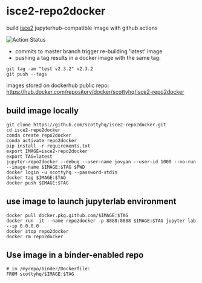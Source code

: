 # isce2-repo2docker

build [isce2](https://github.com/isce-framework/isce2) jupyterhub-compatible image with github actions

![Action Status](https://github.com/scottyhq/isce2-repo2docker/workflows/Repo2Docker/badge.svg)

* commits to master branch trigger re-building 'latest' image
* pushing a tag results in a docker image with the same tag:
```
git tag -am "test v2.3.2" v2.3.2
git push --tags
```

images stored on dockerhub public repo:
https://hub.docker.com/repository/docker/scottyhq/isce2-repo2docker


## build image locally
```
git clone https://github.com/scottyhq/isce2-repo2docker.git
cd isce2-repo2docker
conda create repo2docker
conda activate repo2docker
pip install -r requirements.txt
export IMAGE=isce2-repo2docker
export TAG=latest
jupyter-repo2docker --debug --user-name jovyan --user-id 1000 --no-run --image-name $IMAGE:$TAG $PWD
docker login -u scottyhq --password-stdin
docker tag $IMAGE:$TAG
docker push $IMAGE:$TAG
```

## use image to launch jupyterlab environment
```
docker pull docker.pkg.github.com/$IMAGE:$TAG
docker run -it --name repo2docker -p 8888:8888 $IMAGE:$TAG jupyter lab --ip 0.0.0.0
docker stop repo2docker
docker rm repo2docker
```

## Use image in a binder-enabled repo
```
# in /myrepo/binder/Dockerfile:
FROM scottyhq/$IMAGE:$TAG
```
